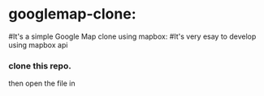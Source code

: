 # googlemap-clone:
#It's a simple Google Map clone using mapbox:
#It's very esay to develop using mapbox api
### clone this repo.

then open the file in 
 
